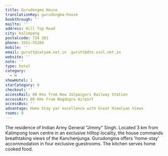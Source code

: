 ```yaml
---
title: Gurudongma House
translationKey: gurudongma-house
bookthrough: ''
mailto: ''
address: Hill Top Road
city: Kalimpong
postalcode: 734 301
phone: 3552-55204
mobile: ''
email: gurutt@satyam.net.in  gurutt@dte.vsnl.net.in
website: ''
note: ''
type: hotel
category:
  - H
showHotel: 1
starCategory: 0
checkout: ''
accessRail: 80 Kms from New Jalpaiguri Railway Station
accessAir: 80 Kms From Bagdogra Airport
accessBus: ''
advantage: Home Stay par excellence with Great Himalyan Views
rooms: 0
---
```

The residence of Indian Army General "Jimmy" Singh. Located 3 km from Kalimpong town centre in an exclusive hilltop locality, the house commands breathtaking views of the Kanchenjunga. Gurudongma offers 'home-stay' accommodation in four exclusive guestrooms. The kitchen serves home cooked food.